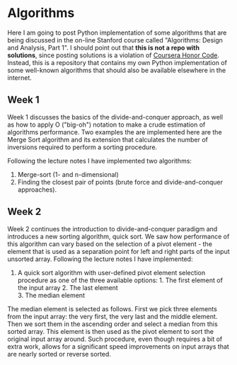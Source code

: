 # Algorithms  

Here I am going to post Python implementation of some algorithms that are being discussed in the on-line Stanford course called "Algorithms: Design and Analysis, Part 1". I should point out that **this is not a repo with solutions**, since posting solutions is a violation of [Coursera Honor Code](https://learner.coursera.help/hc/en-us/articles/209818863). Instead, this is a repository that contains my own Python implementation of some well-known algorithms that should also be available elsewhere in the internet. 

## Week 1

Week 1 discusses the basics of the divide-and-conquer approach, as well as how to apply O ("big-oh") notation to make a crude estimation of algorithms performance. Two examples the are implemented here are the Merge Sort algorithm and its extension that calculates the number of inversions required to perform a sorting procedure. 

Following the lecture notes I have implemented two algorithms: 
  1. Merge-sort (1- and n-dimensional) 
  2. Finding the closest pair of points (brute force and divide-and-conquer approaches).

## Week 2

Week 2 continues the introduction to divide-and-conquer paradigm and introduces a new sorting algorithm, quick sort. We saw how performance of this algorithm can vary based on the selection of a pivot element - the element that is used as a separation point for left and right parts of the input unsorted array. Following the lecture notes I have implemented:
  1. A quick sort algorithm with user-defined pivot element selection procedure as one of the three available options: 
    1. The first element of the input array
    2. The last element  
    3. The median element

The median element is selected as follows. First we pick three elements from the input array: the very first, the very last and the middle element. Then we sort them in the ascending order and select a median from this sorted array. This element is then used as the pivot element to sort the original input array around. Such procedure, even though requires a bit of extra work, allows for a significant speed improvements on input arrays that are nearly sorted or reverse sorted.
